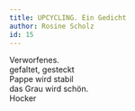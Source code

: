 ```yaml
---
title: UPCYCLING. Ein Gedicht
author: Rosine Scholz
id: 15
---
```


Verworfenes.  
gefaltet, gesteckt  
Pappe wird stabil  
das Grau wird schön.  
Hocker